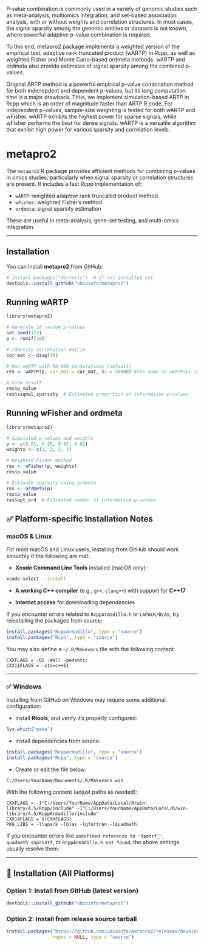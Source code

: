 P-value combination is commonly used in a variety of genomic studies such as meta-analysis, multiomics integration, and set-based association analysis, with or without weights and correlation structures. 
In most cases, the signal sparsity among the genomic entities or datasets is not known, where powerful adaptive p-value combination is required.

To this end, metapro2 package implements a weighted version of the empirical test, adaptive rank truncated product (wARTP) in Rcpp, as well as weighted Fisher and Monte Carlo-based ordmeta methods. 
wARTP and ordmeta also provide estimates of signal sparsity among the combined p-values.

Original ARTP method is a powerful empirical p-value combination method for both indenepdent and dependent p-values, but its long computation time is a major drawback. 
Thus, we implement simulation-based ARTP in Rcpp which is an order of magnitude faster than ARTP R code. For independent p-values, sample-size weighting is tested for both wARTP and wFisher. 
wARTP exhibits the highest power for sparse signals, while wFisher performs the best for dense signals. wARTP is a versatile algorithm that exhibit high power for various sparsity and correlation levels.


# metapro2

The `metapro2` R package provides efficient methods for combining p-values in omics studies, particularly when signal sparsity or correlation structures are present. It includes a fast Rcpp implementation of:

- `wARTP`: weighted adaptive rank truncated product method  
- `wFisher`: weighted Fisher’s method  
- `ordmeta`: signal sparsity estimation  

These are useful in meta-analysis, gene-set testing, and multi-omics integration.

---

## Installation
You can install **metapro2** from GitHub:

```r
# install.packages("devtools")  # if not installed yet
devtools::install_github("ubioinfo/metapro2")

```

## Running wARTP
```r
library(metapro2)

# Generate 10 random p-values
set.seed(123)
p <- runif(10)

# Identity correlation matrix
cor_mat <- diag(10)

# Run wARTP with 50,000 permutations (default)
res <- wARTP(p, cor_mat = cor_mat, B2 = 50000) #the same as wARTP(p) in this case.

# View result
res$p_value
res$signal_sparsity  # Estimated proportion of informative p-values

```
 

## Running wFisher and ordmeta
```r
library(metapro2)

# Simulated p-values and weights
p <- c(0.01, 0.20, 0.05, 0.02)
weights <- c(1, 2, 1, 1)

# Weighted Fisher method
res <- wFisher(p, weights)
res$p_value

# Estimate sparsity using ordmeta
res <- ordmeta(p)
res$p_value
res$opt_ord  # Estimated number of informative p-values
```

## ✅ Platform-specific Installation Notes

### macOS & Linux

For most macOS and Linux users, installing from GitHub should work smoothly if the following are met:

- **Xcode Command Line Tools** installed (macOS only):

```sh
xcode-select --install
```

- **A working C++ compiler** (e.g., `g++`, `clang++`) with support for **C++17**

- **Internet access** for downloading dependencies

If you encounter errors related to `RcppArmadillo.h` or `LAPACK/BLAS`, try reinstalling the packages from source:

```r
install.packages("RcppArmadillo", type = "source")
install.packages("Rcpp", type = "source")
```

You may also define a `~/.R/Makevars` file with the following content:

```make
CXXFLAGS = -O2 -Wall -pedantic
CXX11FLAGS = -std=c++11
```

---

### ✅ Windows

Installing from GitHub on Windows may require some additional configuration:

- Install **Rtools**, and verify it’s properly configured:

```r
Sys.which("make")
```

- Install dependencies from source:

```r
install.packages("RcppArmadillo", type = "source")
install.packages("Rcpp", type = "source")
```

- Create or edit the file below:

```
C:/Users/YourName/Documents/.R/Makevars.win
```

With the following content (adjust paths as needed):

```make
CXXFLAGS = -I"C:/Users/YourName/AppData/Local/R/win-library/4.5/Rcpp/include" -I"C:/Users/YourName/AppData/Local/R/win-library/4.5/RcppArmadillo/include"
CXX14FLAGS = $(CXXFLAGS)
PKG_LIBS = -llapack -lblas -lgfortran -lquadmath
```

If you encounter errors like `undefined reference to 'dpotrf_'`, `quadmath_snprintf`, or `RcppArmadillo.h not found`, the above settings usually resolve them.

---

## 🚀 Installation (All Platforms)

### Option 1: Install from GitHub (latest version)

```r
devtools::install_github("ubioinfo/metapro2")
```

### Option 2: Install from release source tarball

```r
install.packages("https://github.com/ubioinfo/metapro2/releases/download/v0.1.0/metapro2_0.1.0.tar.gz",
                 repos = NULL, type = "source")
```
